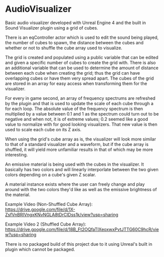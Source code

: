 # AudioVisualizer

Basic audio visualizer developed with Unreal Engine 4 and the built in Sound Visualizer plugin using a grid of cubes.

There is an eqController actor which is used to edit the sound being played, the number of cubes to spawn, the distance between the cubes and whether or not to shuffle the cube array used to visualize.

The grid is created and populated using a public variable that can be edited and given a specific number of cubes to create the grid with. There is also an additional variable that can be used to determine the amount of distance between each cube when creating the grid; thus the grid can have overlapping cubes or have them very spread apart. The cubes of the grid are stored in an array for easy access when transforming them for the visualizer.

For every in game second, an array of frequency spectrums are refreshed by the plugin and that is used to update the scale of each cube through a for each loop. The absolute value of the frequency spectrum is then multiplied by a value between 0.1 and 1 as the spectrum could turn out to be negative and when not, it is of extreme values; 0.2 seemed like a good value to normalize with for good looking visualizers. That new value is then used to scale each cube on its Z axis.

When using the grid's cube array as is, the visualizer will look more similar to that of a standard visualizer and a waveform, but if the cube array is shuffled, it will yield more unfamiliar results in that of which may be more interesting.

An emissive material is being used with the cubes in the visualizer.
It basically has two colors and will linearly interporlate between the two given colors depending on a cube's given Z scalar.

A material instance exists where the user can freely change and play around with the two colors they'd like as well as the emissive brightness of the material.

Example Video (Non-Shuffled Cube Array): https://drive.google.com/file/d/1X-ZsfVnBRIVngxKNvNGLA8tDrCIDss1k/view?usp=sharing

Example Video 2 (Shuffled Cube Array):   https://drive.google.com/file/d/18B_Ft2OQfaTIXeoxwxPvtJTTG60C9hcR/view?usp=sharing

There is no packaged build of this project due to it using Unreal's built in plugin which cannot be packaged.
